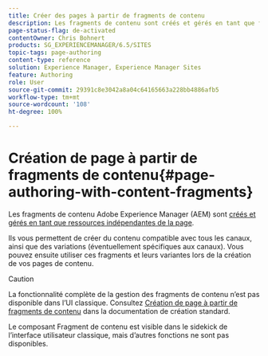 ```yaml
---
title: Créer des pages à partir de fragments de contenu
description: Les fragments de contenu sont créés et gérés en tant que fichiers indépendants de la page. Ils vous permettent de créer du contenu compatible avec tous les canaux, ainsi que des variations.
page-status-flag: de-activated
contentOwner: Chris Bohnert
products: SG_EXPERIENCEMANAGER/6.5/SITES
topic-tags: page-authoring
content-type: reference
solution: Experience Manager, Experience Manager Sites
feature: Authoring
role: User
source-git-commit: 29391c8e3042a8a04c64165663a228bb4886afb5
workflow-type: tm+mt
source-wordcount: '108'
ht-degree: 100%

---
```


# Création de page à partir de fragments de contenu{#page-authoring-with-content-fragments}

Les fragments de contenu Adobe Experience Manager (AEM) sont [créés et gérés en tant que ressources indépendantes de la page](/help/assets/content-fragments/content-fragments.md).

Ils vous permettent de créer du contenu compatible avec tous les canaux, ainsi que des variations (éventuellement spécifiques aux canaux). Vous pouvez ensuite utiliser ces fragments et leurs variantes lors de la création de vos pages de contenu.

>[!CAUTION]
>
>La fonctionnalité complète de la gestion des fragments de contenu n’est pas disponible dans l’UI classique. Consultez [Création de page à partir de fragments de contenu](/help/sites-authoring/content-fragments.md) dans la documentation de création standard.
>
>Le composant Fragment de contenu est visible dans le sidekick de l’interface utilisateur classique, mais d’autres fonctions ne sont pas disponibles.
